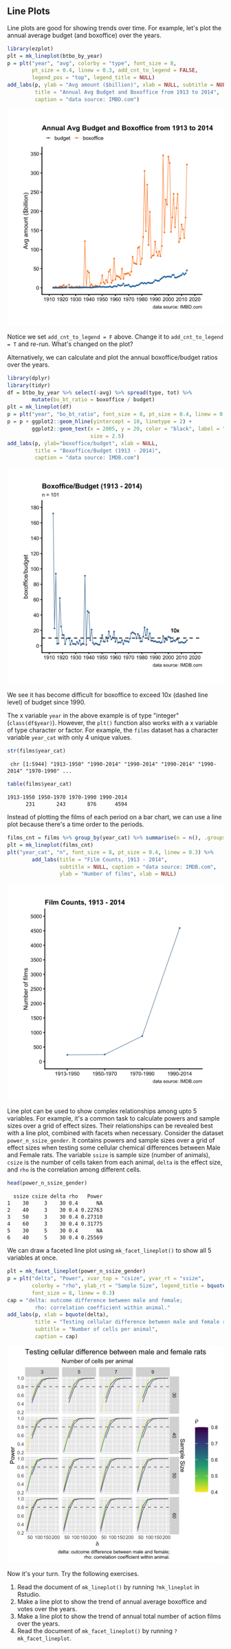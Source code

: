 ## Line Plots

Line plots are good for showing trends over time. For example, let's plot the
annual average budget (and boxoffice) over the years.

```r
library(ezplot)
plt = mk_lineplot(btbo_by_year)
p = plt("year", "avg", colorby = "type", font_size = 8, 
        pt_size = 0.4, linew = 0.3, add_cnt_to_legend = FALSE,
        legend_pos = "top", legend_title = NULL)
add_labs(p, ylab = "Avg amount ($billion)", xlab = NULL, subtitle = NULL,
         title = "Annual Avg Budget and Boxoffice from 1913 to 2014",
         caption = "data source: IMBD.com")
```

![](images/lineplot_bobt-1.png)

Notice we set `add_cnt_to_legend = F` above. Change it to `add_cnt_to_legend = T` 
and re-run. What's changed on the plot? 

Alternatively, we can calculate and plot the annual boxoffice/budget ratios over
the years.

```r
library(dplyr)
library(tidyr)
df = btbo_by_year %>% select(-avg) %>% spread(type, tot) %>% 
        mutate(bo_bt_ratio = boxoffice / budget)
plt = mk_lineplot(df)
p = plt("year", "bo_bt_ratio", font_size = 8, pt_size = 0.4, linew = 0.3)
p = p + ggplot2::geom_hline(yintercept = 10, linetype = 2) +
        ggplot2::geom_text(x = 2005, y = 20, color = "black", label = "10x",
                           size = 2.5)
add_labs(p, ylab="boxoffice/budget", xlab = NULL,
         title = "Boxoffice/Budget (1913 - 2014)",
         caption = "data source: IMDB.com")
```

![](images/lineplot_bobt_ratio-1.png)

We see it has become difficult for boxoffice to exceed 10x (dashed line 
level) of budget since 1990. 

The x variable `year` in the above example is of type "integer" (`class(df$year)`).
However, the `plt()` function also works with a x variable of type character or 
factor. For example, the `films` dataset has a character variable `year_cat` 
with only 4 unique values. 

```r
str(films$year_cat)
```

```
 chr [1:5944] "1913-1950" "1990-2014" "1990-2014" "1990-2014" "1990-2014" "1970-1990" ...
```

```r
table(films$year_cat)
```

```
1913-1950 1950-1970 1970-1990 1990-2014 
      231       243       876      4594 
```

Instead of plotting the films of each period on a bar chart, we can use a line 
plot because there's a time order to the periods.

```r
films_cnt = films %>% group_by(year_cat) %>% summarise(n = n(), .groups='drop')
plt = mk_lineplot(films_cnt)
plt("year_cat", "n", font_size = 8, pt_size = 0.4, linew = 0.3) %>% 
        add_labs(title = "Film Counts, 1913 - 2014",
                 subtitle = NULL, caption = "data source: IMDB.com",
                 ylab = "Number of films", xlab = NULL)
```

![](images/lineplot_films-1.png)

Line plot can be used to show complex relationships among upto 5 variables.
For example, it's a common task to calculate powers and sample sizes over a 
grid of effect sizes. Their relationships can be revealed best with a line plot, 
combined with facets when necessary. Consider the dataset `power_n_ssize_gender`. 
It contains powers and sample sizes over a grid of effect sizes when testing
some cellular chemical differences between Male and Female rats. The variable 
`ssize` is sample size (number of animals), `csize` is the number of cells taken
from each animal, `delta` is the effect size, and `rho` is the correlation among
different cells. 

```r
head(power_n_ssize_gender)
```

```
  ssize csize delta rho   Power
1    30     3    30 0.4      NA
2    40     3    30 0.4 0.22763
3    50     3    30 0.4 0.27310
4    60     3    30 0.4 0.31775
5    30     5    30 0.4      NA
6    40     5    30 0.4 0.25569
```

We can draw a faceted line plot using `mk_facet_lineplot()` to show all 5 
variables at once.

```r
plt = mk_facet_lineplot(power_n_ssize_gender)
p = plt("delta", "Power", xvar_top = "csize", yvar_rt = "ssize", 
        colorby = "rho", ylab_rt = "Sample Size", legend_title = bquote(rho), 
        font_size = 8, linew = 0.3)
cap = "delta: outcome difference between male and female;
         rho: correlation coefficient within animal."
add_labs(p, xlab = bquote(delta),
         title = "Testing cellular difference between male and female rats",
         subtitle = "Number of cells per animal",
         caption = cap)
```

![](images/power_n_ssize-1.png)

Now it's your turn. Try the following exercises.

1. Read the document of `mk_lineplot()` by running `?mk_lineplot` in Rstudio. 
2. Make a line plot to show the trend of annual average boxoffice and votes over 
   the years.
3. Make a line plot to show the trend of annual total number of action films 
   over the years.
4. Read the document of `mk_facet_lineplot()` by running `?mk_facet_lineplot`. 
